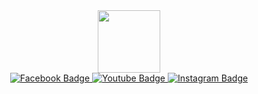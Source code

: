 <div id="header" align="center">
  <img src="https://i.pinimg.com/736x/35/2d/e2/352de25983058bc7874e5f9ec6f88c93.jpg" width="100"/>
</div>

<div id="badges" align="center">
  <a href="https://www.facebook.com/SFTJdev">
    <img src="https://img.shields.io/badge/Facebook-blue?style=for-the-badge&logo=facebook&logoColor=white" alt="Facebook Badge"/>
  </a>
  <a href="https://www.youtube.com/@apolpietuts">
    <img src="https://img.shields.io/badge/YouTube-red?style=for-the-badge&logo=youtube&logoColor=white" alt="Youtube Badge"/>
  </a>
  <a href="https://www.instagram.com/@thuggishaven">
    <img src="https://img.shields.io/badge/Instagram-white?style=for-the-badge&logo=instagram&logoColor=white" alt="Instagram Badge"/>
  </a>
</div>
